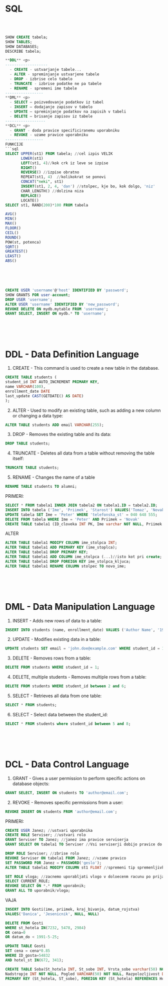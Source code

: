 # SQL

<br>
<br>
<p>
  
```sql
SHOW CREATE tabela;
SHOW TABLES;
SHOW DATABASES;
DESCRIBE tabela;

**DDL** <p>
-------------------
  - CREATE - ustvarjanje tabele...
  - ALTER - spreminjanje ustvarjene tabele
  - DROP - izbrise celo tabelo
  - TRUNCATE - izbrise podatke ne pa tabele
  - RENAME - spremeni ime tabele
-----------------
**DML** <p>
  - SELECT – poizvedovanje podatkov iz tabel
  - INSERT – dodajanje zapisov v tabelo
  - UPDATE – spreminjanje podatkov na zapisih v tabeli
  - DELETE – brisanje zapisov iz tabele
------------------
**DCL** <p>
  - GRANT - doda pravice specificiranemu uporabniku
  - REVOKE - uzame pravice uporabniku
-----------------
FUNKCIJE
```sql
SELECT UPPER(st1) FROM tabela; //cel izpis VELIK
       LOWER(st1)
       LEFT(st1, 4)//kok crk iz leve se izpise
       RIGHT()
       REVERSE() //izpise obratno
       REPEAT(st1, 4)  //kolikokrat se ponovi
       CONCAT("neki", st1)
       INSERT(st1, 2, 4, 'dan') //stolpec, kje bo, kok dolgo, 'niz'
       CHAR_LENGTH() //dolzina niza
       REPLACE()
       LOCATE()
SELECT st1, RAND(200)*100 FROM tabela

AVG()
MIN()
MAX()
FLOOR()
CEIL()
ROUND()
POW(st, potenca)
SQRT()
GREATEST()
LEAST()
ABS()

```
<br>
<br>
<br>


```sql
CREATE USER 'username'@'host' IDENTIFIED BY 'password';
SHOW GRANTS FOR user-account;
DROP USER 'username';
ALTER USER 'username' IDENTIFIED BY 'new_password';
REVOKE DELETE ON mydb.mytable FROM 'username';
GRANT SELECT, INSERT ON mydb.* TO 'username';

```
<br>
<br>
<br>

# **DDL** - Data Definition Language

1. CREATE - This command is used to create a new table in the database.
```sql
CREATE TABLE students (
student_id INT AUTO_INCREMENT PRIMARY KEY,
name VARCHAR(100),
enrollment_date DATE
last_update CAST(GETDATE() AS DATE)
);
```

2. ALTER - Used to modify an existing table, such as adding a new column or changing a data type:
```sql
ALTER TABLE students ADD email VARCHAR(255);
```

3. DROP - Removes the existing table and its data:
```sql
DROP TABLE students;
```

4. TRUNCATE - Deletes all data from a table without removing the table itself:
```sql
TRUNCATE TABLE students;
```

5. RENAME - Changes the name of a table
```sql
RENAME TABLE students TO alumni;
```
PRIMERI:
```sql
SELECT * FROM tabela1 INNER JOIN tabela2 ON tabela1.ID = tabela2.ID;
INSERT INTO tabela ('Ime', 'Priimek', 'Starost') VALUES('Tomaz', 'Novak', 19);
UPDATE tabela SET Ime = 'Peter' WHERE 'telefonska_st' = 040 648 555;
DELETE FROM tabela WHERE Ime = 'Peter' AND Priimek = 'Novak'
CREATE TABLE tabela1 (ID_cloveka INT PK, Ime varchar NOT NULL, Priimek varchar NOT NULL);
```
ALTER
```sql
ALTER TABLE tabela1 MODIFY COLUMN ime_stolpca INT;
ALTER TABLE tabela1 ADD PRIMARY KEY (ime_stoplca);
ALTER TABLE tabela1 DROP PRIMARY KEY;
ALTER TABLE tabela1 ADD COLUMN ime_stolpca (...)//isto kot pri create;
ALTER TABLE tabela1 DROP FOREIGN KEY ime_stolpca_kljuca;
ALTER TABLE tabela1 RENAME COLUMN stolpec TO novo_ime;
```
<br>
<br>
<br>

# **DML** - Data Manipulation Language

1. INSERT - Adds new rows of data to a table:
```sql
INSERT INTO students (name, enrollment_date) VALUES ('Author Name', '1984-09-01');
```

2. UPDATE - Modifies existing data in a table:
```sql
UPDATE students SET email = 'john.doe@example.com' WHERE student_id = 1;
```

3. DELETE - Removes rows from a table:
```sql
DELETE FROM students WHERE student_id = 1;
```

4. DELETE, multiple students - Removes multiple rows from a table:
```sql
DELETE FROM students WHERE student_id between 2 and 6;
```

5. SELECT - Retrieves all data from one table:
```sql
SELECT * FROM students;
```

6.  SELECT - Select data between the student_id:
```sql
SELECT * FROM students where student_id between 5 and 8;
```

<br>
<br>
<br>

# **DCL** - Data Control Language


1. GRANT - Gives a user permission to perform specific actions on database objects:
```sql
GRANT SELECT, INSERT ON students TO 'author@email.com';
```

2. REVOKE - Removes specific permissions from a user:
```sql
REVOKE INSERT ON students FROM 'author@email.com';
```
PRIMERI:
```sql
CREATE USER Janez; //ustvari uporabnika
CREATE ROLE Serviser; //ustvari rolo
GRANT Serviser TO Janez; //janez ima pravice serviserja
GRANT SELECT ON tabela1 TO Serviser //Vsi serviserji dobijo pravice do SELECT

DROP ROLE Serviser; //zbrise rolo
REVOKE Serviser ON tabela1 FROM Janez; //vzame pravico
SET PASSWORD FOR Janez = PASSWORD('geslo');
ALTER TABLE tabela1 MODIFY COLUMN st1 FLOAT //spremeni tip spremenljivke v float

SET ROLE vloga; //zacnemo uporabljati vlogo v doloecenm racunu po prijavi
SELECT CURRENT_ROLE;
REVOKE SELECT ON *.* FROM uporabnik;
GRANT ALL TO uporabnik/vloga;
```
VAJA
```SQL
INSERT INTO Gosti(ime, priimek, kraj_bivanja, datum_rojstva)
VALUES('Danica', 'Jesenicnik', NULL, NULL)
```

```sql
DELETE FROM Gosti
WHERE st_hotela IN(7232, 5478, 2984)
OR cena=0
OR datum_do < 1991-5-25;
```

```sql
UPDATE TABLE Gosti
SET cena = cena*0.85
WHERE ID_gosta=54832
AND hotel_st IN(672, 341);
```

```sql
CREATE TABLE Soba(St_hotela INT, St_sobe INT, Vrsta_sobe varchar(50) NOT NUll,
Nadstropje INT NOT NULL, Pogled VARCHAR(50) NOT NULL, Razpolozljivost DATE NOT NULL, Opombe varchar(200),
PRIMARY KEY (St_hotela, ST_sobe), FOREIGN KEY (St_hotela) REFERENCES Hotel(Hotel_ID));
```
